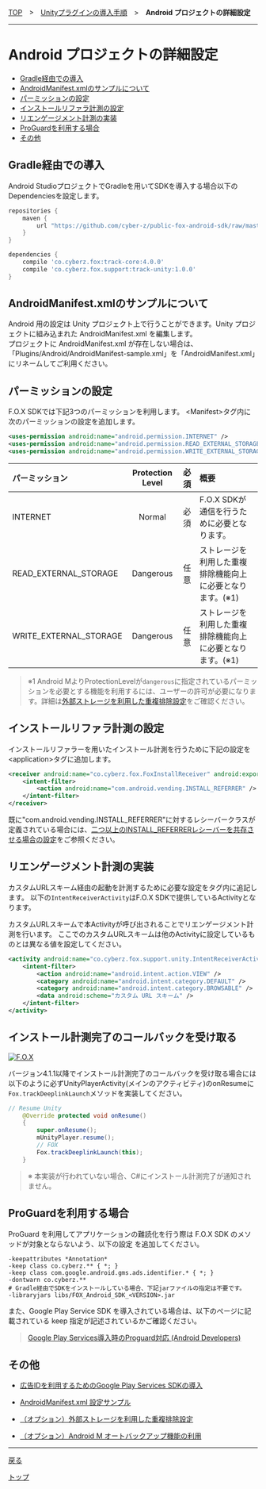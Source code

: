 [TOP](../../../README.md)　>　[Unityプラグインの導入手順](../README.md)　>　**Android プロジェクトの詳細設定**

---

# Android プロジェクトの詳細設定

* [Gradle経由での導入](#install_by_gradle)
* [AndroidManifest.xmlのサンプルについて](#sample_manifest)
* [パーミッションの設定](#permission)
* [インストールリファラ計測の設定](#install_referrer)
* [リエンゲージメント計測の実装](#track_reengagement)
* [ProGuardを利用する場合](#proguard)
* [その他](#others)

<div id="install_by_gradle"></div>

## Gradle経由での導入

Android StudioプロジェクトでGradleを用いてSDKを導入する場合以下のDependenciesを設定します。

```groovy
repositories {
    maven {
        url "https://github.com/cyber-z/public-fox-android-sdk/raw/master/mavenRepo"
    }
}

dependencies {
    compile 'co.cyberz.fox:track-core:4.0.0'
    compile 'co.cyberz.fox.support:track-unity:1.0.0'
}
```


<div id="sample_manifest"></div>

## AndroidManifest.xmlのサンプルについて

Android 用の設定は Unity プロジェクト上で行うことができます。Unity プロジェクトに組み込まれた
AndroidManifest.xml を編集します。<br>プロジェクトに AndroidManifest.xml が存在しない場合は、 「Plugins/Android/AndroidManifest-sample.xml」を「AndroidManifest.xml」にリネームしてご利用ください。

<div id="permission"></div>

## パーミッションの設定

F.O.X SDKでは下記3つのパーミッションを利用します。
&lt;Manifest&gt;タグ内に次のパーミッションの設定を追加します。

```xml
<uses-permission android:name="android.permission.INTERNET" />
<uses-permission android:name="android.permission.READ_EXTERNAL_STORAGE" />
<uses-permission android:name="android.permission.WRITE_EXTERNAL_STORAGE" />
```

パーミッション|Protection Level|必須|概要
:---|:---:|:---:|:---
INTERNET|Normal|必須|F.O.X SDKが通信を行うために必要となります。
READ_EXTERNAL_STORAGE|Dangerous|任意|ストレージを利用した重複排除機能向上に必要となります。(※1)
WRITE_EXTERNAL_STORAGE|Dangerous|任意|ストレージを利用した重複排除機能向上に必要となります。(※1)

> ※1 Android MよりProtectionLevelが`dangerous`に指定されているパーミッションを必要とする機能を利用するには、ユーザーの許可が必要になります。詳細は[外部ストレージを利用した重複排除設定](./external_storage/README.md)をご確認ください。

<div id="install_referrer"></div>

## インストールリファラ計測の設定
インストールリファラーを用いたインストール計測を行うために下記の設定を&lt;application&gt;タグに追加します。

```xml
<receiver android:name="co.cyberz.fox.FoxInstallReceiver" android:exported="true">
	<intent-filter>
		<action android:name="com.android.vending.INSTALL_REFERRER" />
	</intent-filter>
</receiver>
```

既に"com.android.vending.INSTALL_REFERRER"に対するレシーバークラスが定義されている場合には、[二つ以上のINSTALL_REFERRERレシーバーを共存させる場合の設定](./install_referrer/README.md)をご参照ください。

<div id="track_reengagement"></div>

## リエンゲージメント計測の実装

カスタムURLスキーム経由の起動を計測するために必要な設定を<application>タグ内に追記します。
以下の`IntentReceiverActivity`はF.O.X SDKで提供しているActivityとなります。

カスタムURLスキームで本Activityが呼び出されることでリエンゲージメント計測を行います。
ここでのカスタムURLスキームは他のActivityに設定しているものとは異なる値を設定してください。

```xml
<activity android:name="co.cyberz.fox.support.unity.IntentReceiverActivity">
	<intent-filter>
		<action android:name="android.intent.action.VIEW" />
		<category android:name="android.intent.category.DEFAULT" />
		<category android:name="android.intent.category.BROWSABLE" />
		<data android:scheme="カスタム URL スキーム" />
	</intent-filter>
</activity>
```

<div id="receive_callback"></div>

## インストール計測完了のコールバックを受け取る

[![F.O.X](http://img.shields.io/badge/F.O.X%20SDK-4.1.1%20〜-blue.svg?style=flat)](https://github.com/cyber-z/public-fox-unity-sdk/releases)

バージョン4.1.1以降でインストール計測完了のコールバックを受け取る場合には<br>
以下のように必ずUnityPlayerActivity(メインのアクティビティ)のonResumeに`Fox.trackDeeplinkLaunch`メソッドを実装してください。

```java
// Resume Unity
	@Override protected void onResume()
	{
		super.onResume();
		mUnityPlayer.resume();
		// FOX
		Fox.trackDeeplinkLaunch(this);
	}
```

> ※ 本実装が行われていない場合、C#にインストール計測完了が通知されません。

<div id="proguard"></div>

## ProGuardを利用する場合

ProGuard を利用してアプリケーションの難読化を行う際は F.O.X SDK のメソッドが対象とならないよう、以下の設定 を追加してください。

```
-keepattributes *Annotation*
-keep class co.cyberz.** { *; }
-keep class com.google.android.gms.ads.identifier.* { *; }
-dontwarn co.cyberz.**
# Gradle経由でSDKをインストールしている場合、下記jarファイルの指定は不要です。
-libraryjars libs/FOX_Android_SDK_<VERSION>.jar

```

また、Google Play Service SDK を導入されている場合は、以下のぺージに記載されている keep 指定が記述されているかご確認ください。

> [Google Play Services導入時のProguard対応 (Android Developers)](https://developer.android.com/google/play-services/setup.html#Proguard)

<div id="others"></div>

## その他

* [広告IDを利用するためのGoogle Play Services SDKの導入](./google_play_services/README.md)

* [AndroidManifest.xml 設定サンプル](./config_android_manifest/AndroidManifest.xml)

* [（オプション）外部ストレージを利用した重複排除設定](./external_storage/README.md)

* [（オプション）Android M オートバックアップ機能の利用](./auto_backup/README.md)


---
[戻る](../README.md)

[トップ](../../../README.md)

